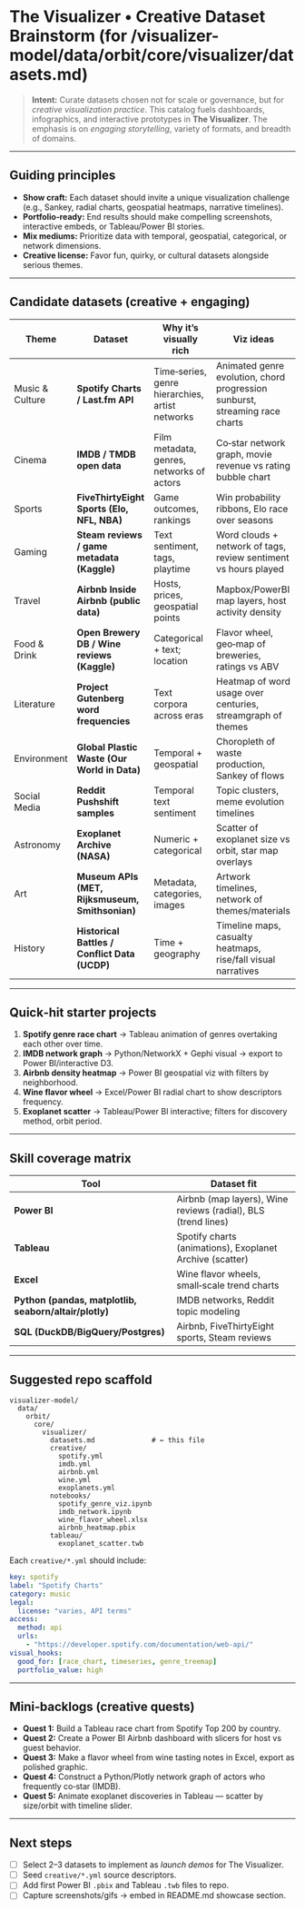 # The Visualizer • Creative Dataset Brainstorm (for **/visualizer-model/data/orbit/core/visualizer/datasets.md**)

> **Intent:** Curate datasets chosen not for scale or governance, but for *creative visualization practice*. This catalog fuels dashboards, infographics, and interactive prototypes in **The Visualizer**. The emphasis is on *engaging storytelling*, variety of formats, and breadth of domains.

---

## Guiding principles

* **Show craft:** Each dataset should invite a unique visualization challenge (e.g., Sankey, radial charts, geospatial heatmaps, narrative timelines).
* **Portfolio‑ready:** End results should make compelling screenshots, interactive embeds, or Tableau/Power BI stories.
* **Mix mediums:** Prioritize data with temporal, geospatial, categorical, or network dimensions.
* **Creative license:** Favor fun, quirky, or cultural datasets alongside serious themes.

---

## Candidate datasets (creative + engaging)

| Theme           | Dataset                                         | Why it’s visually rich                          | Viz ideas                                                                   |
| --------------- | ----------------------------------------------- | ----------------------------------------------- | --------------------------------------------------------------------------- |
| Music & Culture | **Spotify Charts / Last.fm API**                | Time‑series, genre hierarchies, artist networks | Animated genre evolution, chord progression sunburst, streaming race charts |
| Cinema          | **IMDB / TMDB open data**                       | Film metadata, genres, networks of actors       | Co‑star network graph, movie revenue vs rating bubble chart                 |
| Sports          | **FiveThirtyEight Sports (Elo, NFL, NBA)**      | Game outcomes, rankings                         | Win probability ribbons, Elo race over seasons                              |
| Gaming          | **Steam reviews / game metadata (Kaggle)**      | Text sentiment, tags, playtime                  | Word clouds + network of tags, review sentiment vs hours played             |
| Travel          | **Airbnb Inside Airbnb (public data)**          | Hosts, prices, geospatial points                | Mapbox/PowerBI map layers, host activity density                            |
| Food & Drink    | **Open Brewery DB / Wine reviews (Kaggle)**     | Categorical + text; location                    | Flavor wheel, geo‑map of breweries, ratings vs ABV                          |
| Literature      | **Project Gutenberg word frequencies**          | Text corpora across eras                        | Heatmap of word usage over centuries, streamgraph of themes                 |
| Environment     | **Global Plastic Waste (Our World in Data)**    | Temporal + geospatial                           | Choropleth of waste production, Sankey of flows                             |
| Social Media    | **Reddit Pushshift samples**                    | Temporal text sentiment                         | Topic clusters, meme evolution timelines                                    |
| Astronomy       | **Exoplanet Archive (NASA)**                    | Numeric + categorical                           | Scatter of exoplanet size vs orbit, star map overlays                       |
| Art             | **Museum APIs (MET, Rijksmuseum, Smithsonian)** | Metadata, categories, images                    | Artwork timelines, network of themes/materials                              |
| History         | **Historical Battles / Conflict Data (UCDP)**   | Time + geography                                | Timeline maps, casualty heatmaps, rise/fall visual narratives               |

---

## Quick‑hit starter projects

1. **Spotify genre race chart** → Tableau animation of genres overtaking each other over time.
2. **IMDB network graph** → Python/NetworkX + Gephi visual → export to Power BI/interactive D3.
3. **Airbnb density heatmap** → Power BI geospatial viz with filters by neighborhood.
4. **Wine flavor wheel** → Excel/Power BI radial chart to show descriptors frequency.
5. **Exoplanet scatter** → Tableau/Power BI interactive; filters for discovery method, orbit period.

---

## Skill coverage matrix

| Tool                                                   | Dataset fit                                                   |
| ------------------------------------------------------ | ------------------------------------------------------------- |
| **Power BI**                                           | Airbnb (map layers), Wine reviews (radial), BLS (trend lines) |
| **Tableau**                                            | Spotify charts (animations), Exoplanet Archive (scatter)      |
| **Excel**                                              | Wine flavor wheels, small‑scale trend charts                  |
| **Python (pandas, matplotlib, seaborn/altair/plotly)** | IMDB networks, Reddit topic modeling                          |
| **SQL (DuckDB/BigQuery/Postgres)**                     | Airbnb, FiveThirtyEight sports, Steam reviews                 |

---

## Suggested repo scaffold

```
visualizer-model/
  data/
    orbit/
      core/
        visualizer/
          datasets.md              # ← this file
          creative/
            spotify.yml
            imdb.yml
            airbnb.yml
            wine.yml
            exoplanets.yml
          notebooks/
            spotify_genre_viz.ipynb
            imdb_network.ipynb
            wine_flavor_wheel.xlsx
            airbnb_heatmap.pbix
          tableau/
            exoplanet_scatter.twb
```

Each `creative/*.yml` should include:

```yaml
key: spotify
label: "Spotify Charts"
category: music
legal:
  license: "varies, API terms"
access:
  method: api
  urls:
    - "https://developer.spotify.com/documentation/web-api/"
visual_hooks:
  good_for: [race_chart, timeseries, genre_treemap]
  portfolio_value: high
```

---

## Mini‑backlogs (creative quests)

* **Quest 1:** Build a Tableau race chart from Spotify Top 200 by country.
* **Quest 2:** Create a Power BI Airbnb dashboard with slicers for host vs guest behavior.
* **Quest 3:** Make a flavor wheel from wine tasting notes in Excel, export as polished graphic.
* **Quest 4:** Construct a Python/Plotly network graph of actors who frequently co‑star (IMDB).
* **Quest 5:** Animate exoplanet discoveries in Tableau — scatter by size/orbit with timeline slider.

---

## Next steps

* [ ] Select 2–3 datasets to implement as *launch demos* for The Visualizer.
* [ ] Seed `creative/*.yml` source descriptors.
* [ ] Add first Power BI `.pbix` and Tableau `.twb` files to repo.
* [ ] Capture screenshots/gifs → embed in README.md showcase section.
